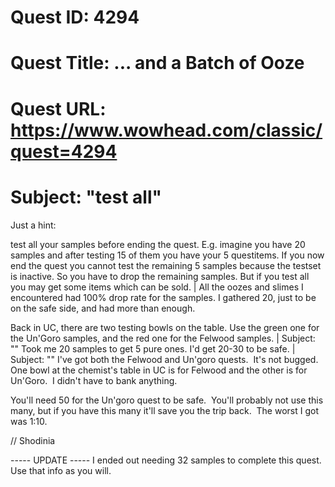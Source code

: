 # Quest ID: 4294
# Quest Title: ... and a Batch of Ooze
# Quest URL: https://www.wowhead.com/classic/quest=4294
# Subject: "test all"
Just a hint:

test all your samples before ending the quest.
E.g. imagine you have 20 samples and after testing 15 of them you have your 5 questitems. If you now end the quest you cannot test the remaining 5 samples because the testset is inactive.
So you have to drop the remaining samples.
But if you test all you may get some items which can be sold. | All the oozes and slimes I encountered had 100% drop rate for the samples. I gathered 20, just to be on the safe side, and had more than enough.

Back in UC, there are two testing bowls on the table. Use the green one for the Un'Goro samples, and the red one for the Felwood samples. | Subject: "<Blank>"
Took me 20 samples to get 5 pure ones. I'd get 20-30 to be safe. | Subject: "<Blank>"
I've got both the Felwood and Un'goro quests.  It's not bugged.  One bowl at the chemist's table in UC is for Felwood and the other is for Un'Goro.  I didn't have to bank anything.

You'll need 50 for the Un'goro quest to be safe.  You'll probably not use this many, but if you have this many it'll save you the trip back.  The worst I got was 1:10.

// Shodinia

----- UPDATE -----
I ended out needing 32 samples to complete this quest.  Use that info as you will.